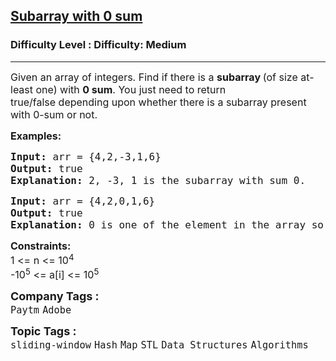 <h2><a href="https://www.geeksforgeeks.org/problems/subarray-with-0-sum-1587115621/1?page=1&sortBy=submissions">Subarray with 0 sum</a></h2><h3>Difficulty Level : Difficulty: Medium</h3><hr><div class="problems_problem_content__Xm_eO"><p><span style="font-size: 12pt;">Given an array of integers. Find if there is a <strong>subarray </strong>(of size at-least one) with <strong>0 sum</strong>. You just need to return true/false&nbsp;depending upon whether there is a subarray present with 0-sum or not.&nbsp;</span></p>
<p><span style="font-size: 12pt;"><strong>Examples:</strong></span></p>
<pre><span style="font-size: 12pt;"><strong>Input: </strong>arr = {4,2,-3,1,6}
<strong>Output: </strong>true<strong>
Explanation: </strong>2, -3, 1 is the subarray with sum 0.</span></pre>
<pre><span style="font-size: 12pt;"><strong>Input: </strong>arr = {4,2,0,1,6}
<strong>Output:</strong> true
<strong>Explanation:</strong> 0 is one of the element in the array so there exist a subarray with sum 0.
</span></pre>
<p><span style="font-size: 12pt;"><strong>Constraints:</strong><br>1 &lt;= n &lt;= 10<sup>4</sup><br>-10<sup>5</sup> &lt;= a[i] &lt;= 10<sup>5</sup></span></p></div><p><span style=font-size:18px><strong>Company Tags : </strong><br><code>Paytm</code>&nbsp;<code>Adobe</code>&nbsp;<br><p><span style=font-size:18px><strong>Topic Tags : </strong><br><code>sliding-window</code>&nbsp;<code>Hash</code>&nbsp;<code>Map</code>&nbsp;<code>STL</code>&nbsp;<code>Data Structures</code>&nbsp;<code>Algorithms</code>&nbsp;